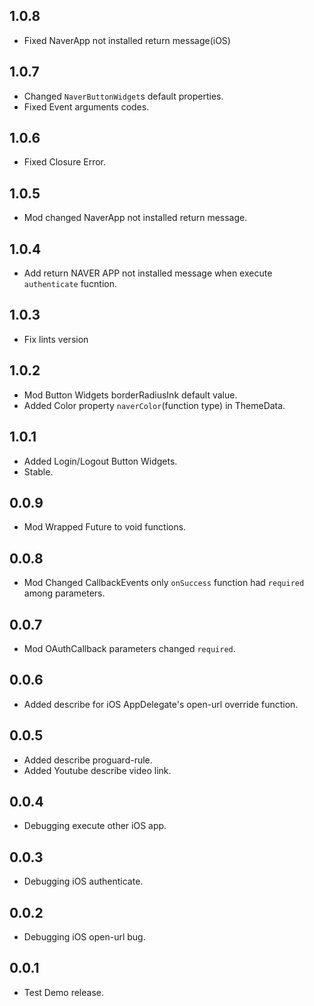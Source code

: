 ## 1.0.8
* Fixed NaverApp not installed return message(iOS)

## 1.0.7
* Changed `NaverButtonWidget`s default properties. 
* Fixed Event arguments codes.

## 1.0.6
* Fixed Closure Error.

## 1.0.5
* Mod changed NaverApp not installed return message.


## 1.0.4
* Add return NAVER APP not installed message when execute `authenticate` fucntion.

## 1.0.3
* Fix lints version 

## 1.0.2
* Mod Button Widgets borderRadiusInk default value.
* Added Color property `naverColor`(function type) in ThemeData.

## 1.0.1
* Added Login/Logout Button Widgets.
* Stable.

## 0.0.9
* Mod Wrapped Future to void functions.

## 0.0.8
* Mod Changed CallbackEvents only `onSuccess` function had `required` among parameters.

## 0.0.7
* Mod OAuthCallback parameters changed `required`.

## 0.0.6
* Added describe for iOS AppDelegate's open-url override function.

## 0.0.5
* Added describe proguard-rule.
* Added Youtube describe video link.

## 0.0.4
* Debugging execute other iOS app. 

## 0.0.3
* Debugging iOS authenticate.

## 0.0.2
* Debugging iOS open-url bug.

## 0.0.1
* Test Demo release.
